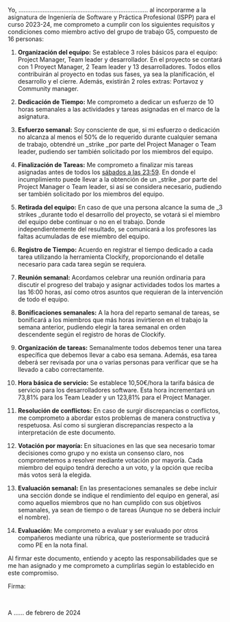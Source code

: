 
Yo, ………………………………………………………………… al incorporarme a la asignatura de  Ingeniería de Software y Práctica Profesional (ISPP) para el curso 2023-24, me comprometo a  cumplir con los siguientes requisitos y condiciones como miembro activo del grupo de trabajo G5,  compuesto de 16 personas: 


1. **Organización del equipo:** Se establece 3 roles básicos para el equipo: Project Manager,  Team leader y desarrollador. En el proyecto se contará con 1 Proyect Manager, 2 Team leader  y 13 desarrolladores. Todos ellos contribuirán al proyecto en todas sus fases, ya sea la  planificación, el desarrollo y el cierre. Además, existirán 2 roles extras: Portavoz y Community  manager. 


2. **Dedicación de Tiempo:** Me comprometo a dedicar un esfuerzo de 10 horas semanales a las  actividades y tareas asignadas en el marco de la asignatura. 


3. **Esfuerzo semanal:** Soy consciente de que, si mi esfuerzo o dedicación no alcanza al menos  el 50% de lo requerido durante cualquier semana de trabajo, obtendré un _strike _por parte del  Project Manager o Team leader, pudiendo ser también solicitado por los miembros del equipo. 


4. **Finalización de Tareas:** Me comprometo a finalizar mis tareas asignadas antes de todos los  <span style="text-decoration:underline;">sábados a las 23:59</span>. En donde el incumplimiento puede llevar a la obtención de un _strike _por  parte del Project Manager o Team leader, si así se considera necesario, pudiendo ser también  solicitado por los miembros del equipo. 


5. **Retirada del equipo:** En caso de que una persona alcance la suma de _3 strikes _durante todo  el desarrollo del proyecto, se votará si el miembro del equipo debe continuar o no en el trabajo.  Donde independientemente del resultado, se comunicará a los profesores las faltas  acumuladas de ese miembro del equipo. 


6. **Registro de Tiempo:** Acuerdo en registrar el tiempo dedicado a cada tarea utilizando la  herramienta Clockify, proporcionando el detalle necesario para cada tarea según se requiera. 


7. **Reunión semanal:** Acordamos celebrar una reunión ordinaria para discutir el progreso del  trabajo y asignar actividades todos los martes a las 16:00 horas, así como otros asuntos que  requieran de la intervención de todo el equipo. 


8. **Bonificaciones semanales:** A la hora del reparto semanal de tareas, se bonificará a los  miembros que más horas invirtieron en el trabajo la semana anterior, pudiendo elegir la tarea  semanal en orden descendente según el registro de horas de Clockify. 


9. **Organización de tareas:** Semanalmente todos debemos tener una tarea específica que  debemos llevar a cabo esa semana. Además, esa tarea deberá ser revisada por una o varias  personas para verificar que se ha llevado a cabo correctamente. 


10. **Hora básica de servicio:** Se establece 10,50€/hora la tarifa básica de servicio para los  desarrolladores software. Esta hora incrementará un 73,81% para los Team Leader y un  123,81% para el Project Manager. 


11. **Resolución de conflictos:** En caso de surgir discrepancias o conflictos, me comprometo a  abordar estos problemas de manera constructiva y respetuosa. Así como si surgieran  discrepancias respecto a la interpretación de este documento.


12. **Votación por mayoría:** En situaciones en las que sea necesario tomar decisiones como grupo  y no exista un consenso claro, nos comprometemos a resolver mediante votación por mayoría.  Cada miembro del equipo tendrá derecho a un voto, y la opción que reciba más votos será la  elegida. 


13. **Evaluación semanal:** En las presentaciones semanales se debe incluir una sección donde  se indique el rendimiento del equipo en general, así como aquellos miembros que no han  cumplido con sus objetivos semanales, ya sean de tiempo o de tareas (Aunque no se deberá  incluir el nombre). 


14. **Evaluación:** Me comprometo a evaluar y ser evaluado por otros compañeros mediante una  rúbrica, que posteriormente se traducirá como PE en la nota final. 


Al firmar este documento, entiendo y acepto las responsabilidades que se me han asignado y me  comprometo a cumplirlas según lo establecido en este compromiso. 


Firma: 

<br/>

A …… de febrero de 2024
